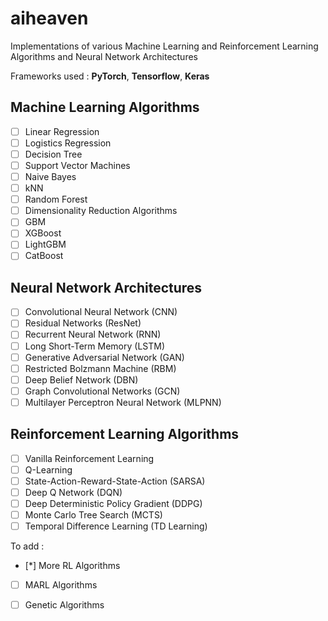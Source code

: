 # aiheaven

Implementations of various Machine Learning and Reinforcement Learning Algorithms and Neural Network Architectures

Frameworks used : **PyTorch**, **Tensorflow**, **Keras**

## Machine Learning Algorithms

- [ ] Linear Regression
- [ ] Logistics Regression
- [ ] Decision Tree
- [ ] Support Vector Machines
- [ ] Naive Bayes
- [ ] kNN
- [ ] Random Forest
- [ ] Dimensionality Reduction Algorithms
- [ ] GBM
- [ ] XGBoost
- [ ] LightGBM
- [ ] CatBoost

## Neural Network Architectures

- [ ] Convolutional Neural Network (CNN)
- [ ] Residual Networks (ResNet)
- [ ] Recurrent Neural Network (RNN)
- [ ] Long Short-Term Memory (LSTM)
- [ ] Generative Adversarial Network (GAN)
- [ ] Restricted Bolzmann Machine (RBM)
- [ ] Deep Belief Network (DBN)
- [ ] Graph Convolutional Networks (GCN)
- [ ] Multilayer Perceptron Neural Network (MLPNN)

## Reinforcement Learning Algorithms

- [ ] Vanilla Reinforcement Learning
- [ ] Q-Learning
- [ ] State-Action-Reward-State-Action (SARSA)
- [ ] Deep Q Network (DQN)
- [ ] Deep Deterministic Policy Gradient (DDPG)
- [ ] Monte Carlo Tree Search (MCTS)
- [ ] Temporal Difference Learning (TD Learning)

To add :

- [*] More RL Algorithms
- [ ] MARL Algorithms
- [ ] Genetic Algorithms


